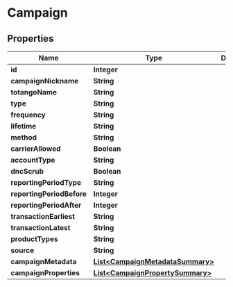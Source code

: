 # Campaign

## Properties
Name | Type | Description | Notes
------------ | ------------- | ------------- | -------------
**id** | **Integer** |  | 
**campaignNickname** | **String** |  | 
**totangoName** | **String** |  |  [optional]
**type** | **String** |  |  [optional]
**frequency** | **String** |  |  [optional]
**lifetime** | **String** |  |  [optional]
**method** | **String** |  |  [optional]
**carrierAllowed** | **Boolean** |  |  [optional]
**accountType** | **String** |  |  [optional]
**dncScrub** | **Boolean** |  |  [optional]
**reportingPeriodType** | **String** |  |  [optional]
**reportingPeriodBefore** | **Integer** |  |  [optional]
**reportingPeriodAfter** | **Integer** |  |  [optional]
**transactionEarliest** | **String** |  |  [optional]
**transactionLatest** | **String** |  |  [optional]
**productTypes** | **String** |  |  [optional]
**source** | **String** |  |  [optional]
**campaignMetadata** | [**List&lt;CampaignMetadataSummary&gt;**](CampaignMetadataSummary.md) |  |  [optional]
**campaignProperties** | [**List&lt;CampaignPropertySummary&gt;**](CampaignPropertySummary.md) |  |  [optional]
